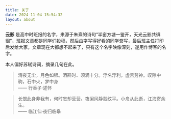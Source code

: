 ```yaml
---
title: 关于
date: 2024-11-04 15:54:32
layout: about
---
```


**云影** 是高中时班报的名字，来源于朱熹的诗句“半亩方塘一鉴开，天光云影共徘徊”，班报文章都是同学们投稿，然后由字写得好看的同学誊写，最后班主任打印后发给大家，文章现在大都想不起来了，只有这个名字映像深刻，遂用作博客的名字。

本人偏好苏轼诗词，摘录几句在此。

> 清夜无尘，月色如银。酒斟时、须满十分。浮名浮利，虚苦劳神。叹隙中驹，石中火，梦中身  
—— 行香子·述怀

> 长恨此身非我有，何时忘却营营。夜阑风静縠纹平。小舟从此逝，江海寄余生。  
—— 临江仙·夜归临皋
